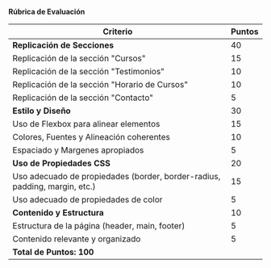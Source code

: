 **Rúbrica de Evaluación**

| Criterio                                                                   | Puntos |
| -------------------------------------------------------------------------- | ------ |
| **Replicación de Secciones**                                               | 40     |
| Replicación de la sección "Cursos"                                         | 15     |
| Replicación de la sección "Testimonios"                                    | 10     |
| Replicación de la sección "Horario de Cursos"                              | 10     |
| Replicación de la sección "Contacto"                                       | 5      |
| **Estilo y Diseño**                                                        | 30     |
| Uso de Flexbox para alinear elementos                                      | 15     |
| Colores, Fuentes y Alineación coherentes                                   | 10     |
| Espaciado y Margenes apropiados                                            | 5      |
| **Uso de Propiedades CSS**                                                 | 20     |
| Uso adecuado de propiedades (border, border-radius, padding, margin, etc.) | 15     |
| Uso adecuado de propiedades de color                                       | 5      |
| **Contenido y Estructura**                                                 | 10     |
| Estructura de la página (header, main, footer)                             | 5      |
| Contenido relevante y organizado                                           | 5      |
| **Total de Puntos: 100**                                                   |        |
